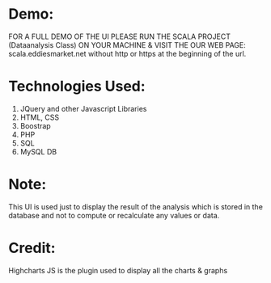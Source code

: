 # Demo:
FOR A FULL DEMO OF THE UI PLEASE RUN THE SCALA PROJECT (Dataanalysis Class) ON YOUR MACHINE & VISIT THE OUR WEB PAGE: scala.eddiesmarket.net without http or https at the beginning of the url. 
# Technologies Used:
1. JQuery and other Javascript Libraries
2. HTML, CSS
3. Boostrap 
4. PHP
5. SQL
6. MySQL DB

# Note:
This UI is used just to display the result of the analysis which is stored
in the database and not to compute or recalculate any values or data.

# Credit:
Highcharts JS is the plugin used to display all the charts & graphs




